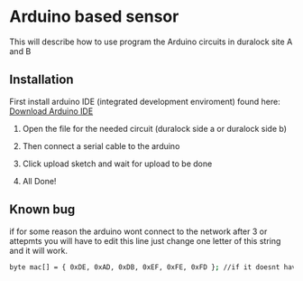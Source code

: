 # Arduino based sensor

This will describe how to use program the Arduino circuits in duralock site A and B

## Installation

First install arduino IDE (integrated development enviroment) found here: 
[Download Arduino IDE](https://www.arduino.cc/en/software)

1. Open the file for the needed circuit (duralock side a or duralock side b)

2. Then connect a serial cable to the arduino 

3. Click upload sketch and wait for upload to be done

4. All Done!

## Known bug

if for some reason the arduino wont connect to the network after 3 or attepmts you will have to edit this line just change one letter of this string and it will work.

```bash
byte mac[] = { 0xDE, 0xAD, 0xDB, 0xEF, 0xFE, 0xFD }; //if it doesnt have a sticker just make it up as long no device on your network has this same mac you should be fine

```



